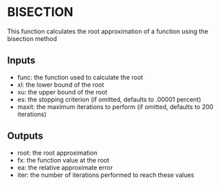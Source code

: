 # BISECTION
This function calculates the root approximation of a function using the bisection method

## Inputs
* func: the function used to calculate the root
* xl: the lower bound of the root
* xu: the upper bound of the root
* es: the stopping criterion (if omitted, defaults to .00001 percent)
* maxit: the maximum iterations to perform (if omitted, defaults to 200 iterations)
## Outputs
* root: the root approximation
* fx: the function value at the root
* ea: the relative approximate error
* iter: the number of iterations performed to reach these values
